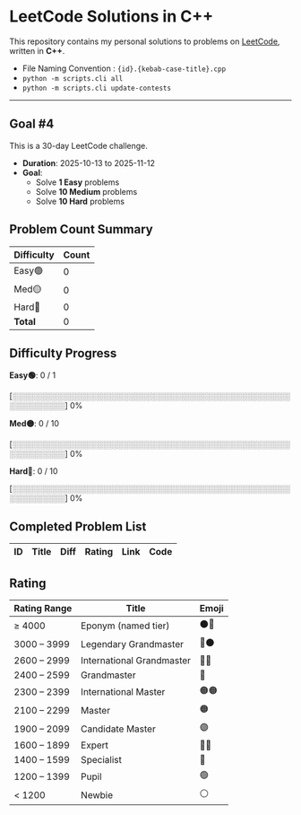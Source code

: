 # LeetCode Solutions in C++

This repository contains my personal solutions to problems on [LeetCode](https://leetcode.com/), written in **C++**.

* File Naming Convention : `{id}.{kebab-case-title}.cpp`
* `python -m scripts.cli all`
* `python -m scripts.cli update-contests`

---

## Goal #4

This is a 30-day LeetCode challenge.

- **Duration**: 2025-10-13 to 2025-11-12
- **Goal**:
  - Solve **1 Easy** problems
  - Solve **10 Medium** problems
  - Solve **10 Hard** problems

<!-- LEETCODE_SUMMARY_START -->
## Problem Count Summary

| Difficulty | Count |
|------------|-------|
| Easy🟢 | 0 |
| Med🟡 | 0 |
| Hard🔴 | 0 |
| **Total** | 0 |

<!-- LEETCODE_SUMMARY_END -->

<!-- LEETCODE_PROGRESS_START -->
## Difficulty Progress

**Easy🟢**: 0 / 1

[░░░░░░░░░░░░░░░░░░░░░░░░░░░░░░░░░░░░░░░░░░░░░░░░░░░░░░░░░░░░] 0%

**Med🟡**: 0 / 10

[░░░░░░░░░░░░░░░░░░░░░░░░░░░░░░░░░░░░░░░░░░░░░░░░░░░░░░░░░░░░] 0%

**Hard🔴**: 0 / 10

[░░░░░░░░░░░░░░░░░░░░░░░░░░░░░░░░░░░░░░░░░░░░░░░░░░░░░░░░░░░░] 0%
<!-- LEETCODE_PROGRESS_END -->

<!-- LEETCODE_TABLE_START -->
## Completed Problem List

| ID | Title | Diff | Rating | Link | Code |
|:--:|-------|:----:|:------:|:----:|:----:|

<!-- LEETCODE_TABLE_END -->

## Rating

| Rating Range | Title                       | Emoji |
|--------------|-----------------------------|-------|
| ≥ 4000       | Eponym (named tier)         | ⚫🔴 |
| 3000 – 3999  | Legendary Grandmaster       | 🔴⚫ |
| 2600 – 2999  | International Grandmaster   | 🔴🔴 |
| 2400 – 2599  | Grandmaster                 | 🔴    |
| 2300 – 2399  | International Master        | 🟠🟠 |
| 2100 – 2299  | Master                      | 🟠    |
| 1900 – 2099  | Candidate Master            | 🟣    |
| 1600 – 1899  | Expert                      | 🔵🔵 |
| 1400 – 1599  | Specialist                  | 🔷    |
| 1200 – 1399  | Pupil                       | 🟢    |
| < 1200       | Newbie                      | ⚪    |
